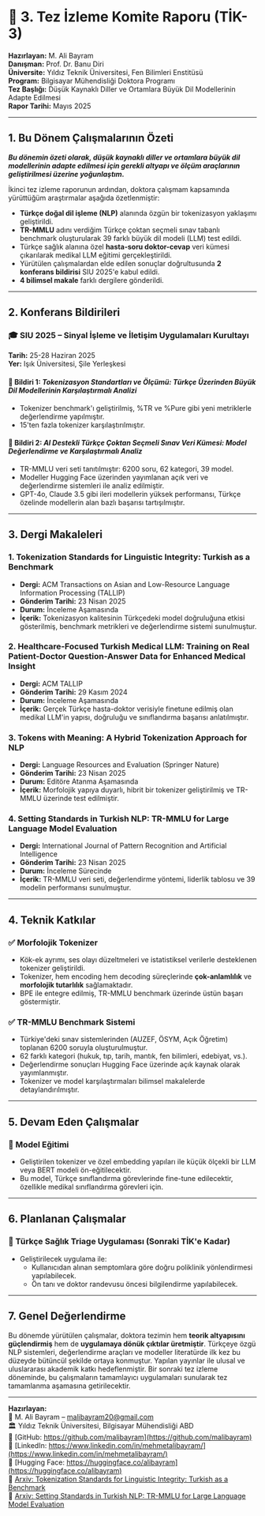 # 📄 3. Tez İzleme Komite Raporu (TİK-3)

**Hazırlayan:** M. Ali Bayram  
**Danışman:** Prof. Dr. Banu Diri  
**Üniversite:** Yıldız Teknik Üniversitesi, Fen Bilimleri Enstitüsü  
**Program:** Bilgisayar Mühendisliği Doktora Programı  
**Tez Başlığı:** Düşük Kaynaklı Diller ve Ortamlara Büyük Dil Modellerinin Adapte Edilmesi  
**Rapor Tarihi:** Mayıs 2025

---

## 1. Bu Dönem Çalışmalarının Özeti

**_Bu dönemin özeti olarak, düşük kaynaklı diller ve ortamlara büyük dil modellerinin adapte edilmesi için gerekli altyapı ve ölçüm araçlarının geliştirilmesi üzerine yoğunlaştım._**

İkinci tez izleme raporunun ardından, doktora çalışmam kapsamında yürüttüğüm araştırmalar aşağıda özetlenmiştir:

- **Türkçe doğal dil işleme (NLP)** alanında özgün bir tokenizasyon yaklaşımı geliştirildi.
- **TR-MMLU** adını verdiğim Türkçe çoktan seçmeli sınav tabanlı benchmark oluşturularak 39 farklı büyük dil modeli (LLM) test edildi.
- Türkçe sağlık alanına özel **hasta-soru doktor-cevap** veri kümesi çıkarılarak medikal LLM eğitimi gerçekleştirildi.
- Yürütülen çalışmalardan elde edilen sonuçlar doğrultusunda **2 konferans bildirisi** SIU 2025'e kabul edildi.
- **4 bilimsel makale** farklı dergilere gönderildi.

---

## 2. Konferans Bildirileri

### 🎓 SIU 2025 – Sinyal İşleme ve İletişim Uygulamaları Kurultayı

**Tarih:** 25-28 Haziran 2025  
**Yer:** Işık Üniversitesi, Şile Yerleşkesi

#### 📑 Bildiri 1: _Tokenizasyon Standartları ve Ölçümü: Türkçe Üzerinden Büyük Dil Modellerinin Karşılaştırmalı Analizi_

- Tokenizer benchmark'ı geliştirilmiş, %TR ve %Pure gibi yeni metriklerle değerlendirme yapılmıştır.
- 15'ten fazla tokenizer karşılaştırılmıştır.

#### 📑 Bildiri 2: _AI Destekli Türkçe Çoktan Seçmeli Sınav Veri Kümesi: Model Değerlendirme ve Karşılaştırmalı Analiz_

- TR-MMLU veri seti tanıtılmıştır: 6200 soru, 62 kategori, 39 model.
- Modeller Hugging Face üzerinden yayımlanan açık veri ve değerlendirme sistemleri ile analiz edilmiştir.
- GPT-4o, Claude 3.5 gibi ileri modellerin yüksek performansı, Türkçe özelinde modellerin alan bazlı başarısı tartışılmıştır.

---

## 3. Dergi Makaleleri

### 1. **Tokenization Standards for Linguistic Integrity: Turkish as a Benchmark**

- **Dergi:** ACM Transactions on Asian and Low-Resource Language Information Processing (TALLIP)
- **Gönderim Tarihi:** 23 Nisan 2025
- **Durum:** İnceleme Aşamasında
- **İçerik:** Tokenizasyon kalitesinin Türkçedeki model doğruluğuna etkisi gösterilmiş, benchmark metrikleri ve değerlendirme sistemi sunulmuştur.

### 2. **Healthcare-Focused Turkish Medical LLM: Training on Real Patient-Doctor Question-Answer Data for Enhanced Medical Insight**

- **Dergi:** ACM TALLIP
- **Gönderim Tarihi:** 29 Kasım 2024
- **Durum:** İnceleme Aşamasında
- **İçerik:** Gerçek Türkçe hasta-doktor verisiyle finetune edilmiş olan medikal LLM'in yapısı, doğruluğu ve sınıflandırma başarısı anlatılmıştır.

### 3. **Tokens with Meaning: A Hybrid Tokenization Approach for NLP**

- **Dergi:** Language Resources and Evaluation (Springer Nature)
- **Gönderim Tarihi:** 23 Nisan 2025
- **Durum:** Editöre Atanma Aşamasında
- **İçerik:** Morfolojik yapıya duyarlı, hibrit bir tokenizer geliştirilmiş ve TR-MMLU üzerinde test edilmiştir.

### 4. **Setting Standards in Turkish NLP: TR-MMLU for Large Language Model Evaluation**

- **Dergi:** International Journal of Pattern Recognition and Artificial Intelligence
- **Gönderim Tarihi:** 23 Nisan 2025
- **Durum:** İnceleme Sürecinde
- **İçerik:** TR-MMLU veri seti, değerlendirme yöntemi, liderlik tablosu ve 39 modelin performansı sunulmuştur.

---

## 4. Teknik Katkılar

### ✅ Morfolojik Tokenizer

- Kök-ek ayrımı, ses olayı düzeltmeleri ve istatistiksel verilerle desteklenen tokenizer geliştirildi.
- Tokenizer, hem encoding hem decoding süreçlerinde **çok-anlamlılık** ve **morfolojik tutarlılık** sağlamaktadır.
- BPE ile entegre edilmiş, TR-MMLU benchmark üzerinde üstün başarı göstermiştir.

### ✅ TR-MMLU Benchmark Sistemi

- Türkiye'deki sınav sistemlerinden (AUZEF, ÖSYM, Açık Öğretim) toplanan 6200 soruyla oluşturulmuştur.
- 62 farklı kategori (hukuk, tıp, tarih, mantık, fen bilimleri, edebiyat, vs.).
- Değerlendirme sonuçları Hugging Face üzerinde açık kaynak olarak yayımlanmıştır.
- Tokenizer ve model karşılaştırmaları bilimsel makalelerde detaylandırılmıştır.

---

## 5. Devam Eden Çalışmalar

### 🔧 Model Eğitimi

- Geliştirilen tokenizer ve özel embedding yapıları ile küçük ölçekli bir LLM veya BERT modeli ön-eğitilecektir.
- Bu model, Türkçe sınıflandırma görevlerinde fine-tune edilecektir, özellikle medikal sınıflandırma görevleri için.

---

## 6. Planlanan Çalışmalar

### 📱 Türkçe Sağlık Triage Uygulaması (Sonraki TİK'e Kadar)

- Geliştirilecek uygulama ile:
  - Kullanıcıdan alınan semptomlara göre doğru poliklinik yönlendirmesi yapılabilecek.
  - Ön tanı ve doktor randevusu öncesi bilgilendirme yapılabilecek.

---

## 7. Genel Değerlendirme

Bu dönemde yürütülen çalışmalar, doktora tezimin hem **teorik altyapısını güçlendirmiş** hem de **uygulamaya dönük çıktılar üretmiştir**. Türkçeye özgü NLP sistemleri, değerlendirme araçları ve modeller literatürde ilk kez bu düzeyde bütüncül şekilde ortaya konmuştur. Yapılan yayınlar ile ulusal ve uluslararası akademik katkı hedeflenmiştir. Bir sonraki tez izleme döneminde, bu çalışmaların tamamlayıcı uygulamaları sunularak tez tamamlanma aşamasına getirilecektir.

---

**Hazırlayan:**  
📧 M. Ali Bayram – malibayram20@gmail.com  
🏛️ Yıldız Teknik Üniversitesi, Bilgisayar Mühendisliği ABD  
🔗 [GitHub: https://github.com/malibayram](https://github.com/malibayram)  
🔗 [LinkedIn: https://www.linkedin.com/in/mehmetalibayram/](https://www.linkedin.com/in/mehmetalibayram/)  
🔗 [Hugging Face: https://huggingface.co/alibayram](https://huggingface.co/alibayram)  
🔗 [Arxiv: Tokenization Standards for Linguistic Integrity: Turkish as a Benchmark](https://arxiv.org/abs/2502.07057)  
🔗 [Arxiv: Setting Standards in Turkish NLP: TR-MMLU for Large Language Model Evaluation](https://arxiv.org/abs/2501.00593)
